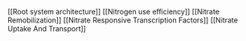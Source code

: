 [[Root system architecture]]
[[Nitrogen use efficiency]]
[[Nitrate Remobilization]]
[[Nitrate Responsive Transcription Factors]]
[[Nitrate Uptake And Transport]]
